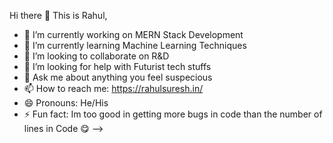  Hi there 👋 This is Rahul,


- 🔭 I’m currently working on MERN Stack Development
- 🌱 I’m currently learning Machine Learning Techniques
- 👯 I’m looking to collaborate on R&D
- 🤔 I’m looking for help with Futurist tech stuffs
- 💬 Ask me about anything you feel suspecious
- 📫 How to reach me: https://rahulsuresh.in/
- 😄 Pronouns: He/His
- ⚡ Fun fact: Im too good in getting more bugs in code than the number of lines in Code 😋
-->
